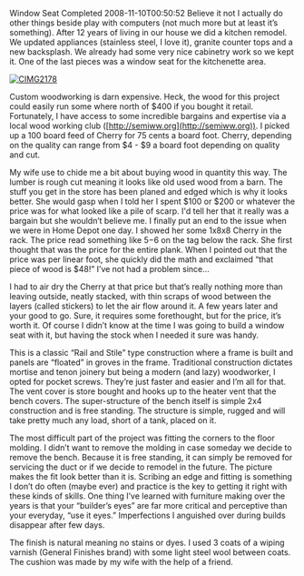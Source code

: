 Window Seat Completed
2008-11-10T00:50:52
Believe it not I actually do other things beside play with computers (not much more but at least it’s something). After 12 years of living in our house we did a kitchen remodel. We updated appliances (stainless steel, I love it), granite counter tops and a new backsplash. We already had some very nice cabinetry work so we kept it. One of the last pieces was a window seat for the kitchenette area.

[![CIMG2178](http://mike-ward.net/content/images/blog/WindowSeatCompleted_A2A8/CIMG2178_thumb.jpg)](http://mike-ward.net/content/images/blog/WindowSeatCompleted_A2A8/CIMG2178.jpg)

Custom woodworking is darn expensive. Heck, the wood for this project could easily run some where north of $400 if you bought it retail. Fortunately, I have access to some incredible bargains and expertise via a local wood working club ([http://semiww.org](http://semiww.org)). I picked up a 100 board feed of Cherry for 75 cents a board foot. Cherry, depending on the quality can range from $4 - $9 a board foot depending on quality and cut.

My wife use to chide me a bit about buying wood in quantity this way. The lumber is rough cut meaning it looks like old used wood from a barn. The stuff you get in the store has been planed and edged which is why it looks better. She would gasp when I told her I spent $100 or $200 or whatever the price was for what looked like a pile of scarp. I'd tell her that it really was a bargain but she wouldn’t believe me. I finally put an end to the issue when we were in Home Depot one day. I showed her some 1x8x8 Cherry in the rack. The price read something like $5-$6 on the tag below the rack. She first thought that was the price for the entire plank. When I pointed out that the price was per linear foot, she quickly did the math and exclaimed “that piece of wood is $48!” I’ve not had a problem since… 

I had to air dry the Cherry at that price but that’s really nothing more than leaving outside, neatly stacked, with thin scraps of wood between the layers (called stickers) to let the air flow around it. A few years later and your good to go. Sure, it requires some forethought, but for the price, it’s worth it. Of course I didn’t know at the time I was going to build a window seat with it, but having the stock when I needed it sure was handy.

This is a classic “Rail and Stile” type construction where a frame is built and panels are “floated” in groves in the frame. Traditional construction dictates mortise and tenon joinery but being a modern (and lazy) woodworker, I opted for pocket screws. They’re just faster and easier and I’m all for that. The vent cover is store bought and hooks up to the heater vent that the bench covers. The super-structure of the bench itself is simple 2x4 construction and is free standing. The structure is simple, rugged and will take pretty much any load, short of a tank, placed on it.

The most difficult part of the project was fitting the corners to the floor molding. I didn’t want to remove the molding in case someday we decide to remove the bench. Because it is free standing, it can simply be removed for servicing the duct or if we decide to remodel in the future. The picture makes the fit look better than it is. Scribing an edge and fitting is something I don’t do often (maybe ever) and practice is the key to getting it right with these kinds of skills. One thing I’ve learned with furniture making over the years is that your “builder’s eyes” are far more critical and perceptive than your everyday, “use it eyes.” Imperfections I anguished over during builds disappear after few days.

The finish is natural meaning no stains or dyes. I used 3 coats of a wiping varnish (General Finishes brand) with some light steel wool between coats. The cushion was made by my wife with the help of a friend.
